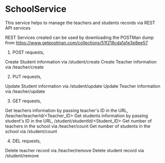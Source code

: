 # SchoolService
This service helps to manage the teachers and students records via REST API services

REST Services created can be used by downloading the POSTMan dump from https://www.getpostman.com/collections/51f216cda1a1e3e8ee57

1. POST requests,

  Create Student information via /student/create
  Create Teacher information via /teacher/create
  
2. PUT requests,

  Update Student information via /student/update
  Update Teacher information via /teacher/update

3. GET requests,

  Get teachers information by passing teacher's ID in the URL, /teacher/teacherId/<Teacher_ID>
  Get students information by passing student's ID in the URL, /student/studentId/<Student_ID>
  Get number of teachers in the school via /teacher/count
  Get number of students in the school via /student/count
  
4. DEL requests,

  Delete teacher record via /teacher/remove
  Delete student record via /student/remove
